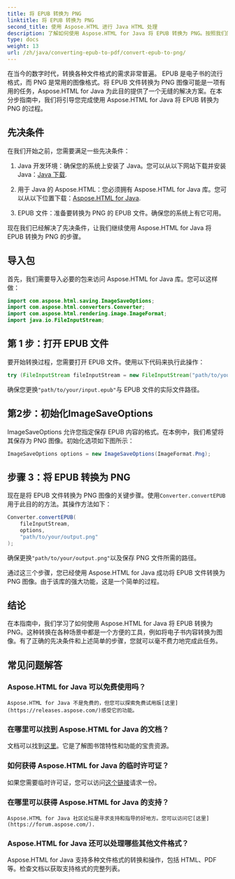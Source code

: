 ```yaml
---
title: 将 EPUB 转换为 PNG
linktitle: 将 EPUB 转换为 PNG
second_title: 使用 Aspose.HTML 进行 Java HTML 处理
description: 了解如何使用 Aspose.HTML for Java 将 EPUB 转换为 PNG。按照我们的分步指南，让您的电子书内容具有视觉吸引力。
type: docs
weight: 13
url: /zh/java/converting-epub-to-pdf/convert-epub-to-png/
---
```


在当今的数字时代，转换各种文件格式的需求非常普遍。 EPUB 是电子书的流行格式，而 PNG 是常用的图像格式。将 EPUB 文件转换为 PNG 图像可能是一项有用的任务，Aspose.HTML for Java 为此目的提供了一个无缝的解决方案。在本分步指南中，我们将引导您完成使用 Aspose.HTML for Java 将 EPUB 转换为 PNG 的过程。

## 先决条件

在我们开始之前，您需要满足一些先决条件：

1.  Java 开发环境：确保您的系统上安装了 Java。您可以从以下网站下载并安装 Java：[Java 下载](https://www.oracle.com/java/technologies/javase-downloads.html).

2. 用于 Java 的 Aspose.HTML：您必须拥有 Aspose.HTML for Java 库。您可以从以下位置下载：[Aspose.HTML for Java](https://releases.aspose.com/html/java/).

3. EPUB 文件：准备要转换为 PNG 的 EPUB 文件。确保您的系统上有它可用。

现在我们已经解决了先决条件，让我们继续使用 Aspose.HTML for Java 将 EPUB 转换为 PNG 的步骤。

## 导入包

首先，我们需要导入必要的包来访问 Aspose.HTML for Java 库。您可以这样做：

```java
import com.aspose.html.saving.ImageSaveOptions;
import com.aspose.html.converters.Converter;
import com.aspose.html.rendering.image.ImageFormat;
import java.io.FileInputStream;
```

## 第 1 步：打开 EPUB 文件

要开始转换过程，您需要打开 EPUB 文件。使用以下代码来执行此操作：

```java
try (FileInputStream fileInputStream = new FileInputStream("path/to/your/input.epub")) {
```

确保您更换`"path/to/your/input.epub"`与 EPUB 文件的实际文件路径。

## 第2步：初始化ImageSaveOptions

ImageSaveOptions 允许您指定保存 EPUB 内容的格式。在本例中，我们希望将其保存为 PNG 图像。初始化选项如下图所示：

```java
ImageSaveOptions options = new ImageSaveOptions(ImageFormat.Png);
```

## 步骤 3：将 EPUB 转换为 PNG

现在是将 EPUB 文件转换为 PNG 图像的关键步骤。使用`Converter.convertEPUB`用于此目的的方法。其操作方法如下：

```java
Converter.convertEPUB(
    fileInputStream,
    options,
    "path/to/your/output.png"
);
```

确保更换`"path/to/your/output.png"`以及保存 PNG 文件所需的路径。

通过这三个步骤，您已经使用 Aspose.HTML for Java 成功将 EPUB 文件转换为 PNG 图像。由于该库的强大功能，这是一个简单的过程。

## 结论

在本指南中，我们学习了如何使用 Aspose.HTML for Java 将 EPUB 转换为 PNG。这种转换在各种场景中都是一个方便的工具，例如将电子书内容转换为图像。有了正确的先决条件和上述简单的步骤，您就可以毫不费力地完成此任务。

## 常见问题解答

### Aspose.HTML for Java 可以免费使用吗？
    Aspose.HTML for Java 不是免费的，但您可以探索免费试用版[这里](https://releases.aspose.com/)感受它的功能。

### 在哪里可以找到 Aspose.HTML for Java 的文档？
   文档可以找到[这里](https://reference.aspose.com/html/java/)。它是了解图书馆特性和功能的宝贵资源。

### 如何获得 Aspose.HTML for Java 的临时许可证？
   如果您需要临时许可证，您可以访问[这个链接](https://purchase.aspose.com/temporary-license/)请求一份。

### 在哪里可以获得 Aspose.HTML for Java 的支持？
    Aspose.HTML for Java 社区论坛是寻求支持和指导的好地方。您可以访问它[这里](https://forum.aspose.com/).

### Aspose.HTML for Java 还可以处理哪些其他文件格式？
   Aspose.HTML for Java 支持多种文件格式的转换和操作，包括 HTML、PDF 等。检查文档以获取支持格式的完整列表。